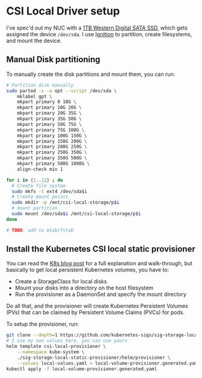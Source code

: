 # CSI Local Driver setup

I've spec'd out my NUC with a [1TB Western Digital SATA SSD][1tb-m2], which gets
assigned the device `/dev/sda`. I use [Ignition][ignition-storage] to partition,
create filesystems, and mount the device.

[1tb-m2]: https://www.newegg.com/samsung-860-evo-series-1tb/p/N82E16820147673?Item=N82E16820147673
[ignition-storage]: https://kinvolk.io/docs/flatcar-container-linux/latest/setup/storage/mounting-storage/

## Manual Disk partitioning

To manually create the disk partitions and mount them, you can run:
```bash
# Partition disk manually
sudo parted -s -a opt --script /dev/sda \
    mklabel gpt \
    mkpart primary 0 10G \
    mkpart primary 10G 20G \
    mkpart primary 20G 35G \
    mkpart primary 35G 50G \
    mkpart primary 50G 75G \
    mkpart primary 75G 100G \
    mkpart primary 100G 150G \
    mkpart primary 150G 200G \
    mkpart primary 200G 250G \
    mkpart primary 250G 350G \
    mkpart primary 350G 500G \
    mkpart primary 500G 1000G \
    align-check min 1 

for i in {1..12} ; do
  # Create file system
  sudo mkfs -t ext4 /dev/sda$i
  # Create mount points
  sudo mkdir -p /mnt/csi-local-storage/p$i
  # mount partition
  sudo mount /dev/sda$i /mnt/csi-local-storage/p$i
done

# TODO: add to mtab/fstab
```

## Install the Kubernetes CSI local static provisioner

You can read the [K8s blog post][csi-blog] for a full explanation and
walk-through, but basically to get local persistent Kubernetes volumes, you have
to:
* Create a StorageClass for local disks
* Mount your disks into a directory on the host filesystem
* Run the provisioner as a DaemonSet and specify the mount directory

Do all that, and the provisioner will create Kubernetes Persistent Volumes (PVs)
that can be claimed by Persistent Volume Claims (PVCs) for pods.


[csi-blog]: https://kubernetes.io/blog/2019/04/04/kubernetes-1.14-local-persistent-volumes-ga/

To setup the provisioner, run:

```bash
git clone --depth=1 https://github.com/kubernetes-sigs/sig-storage-local-static-provisioner.git
# I use my own values here, you can use yours
helm template csi-local-provisioner \
    --namespace kube-system \
    ./sig-storage-local-static-provisioner/helm/provisioner \
    --values local-values.yaml > local-volume-provisioner.generated.yaml
kubectl apply -f local-volume-provisioner.generated.yaml
```
